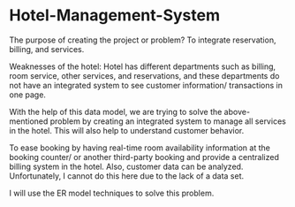 # Hotel-Management-System


The purpose of creating the project or problem?
To integrate reservation, billing, and services. 


Weaknesses of the hotel:
Hotel has different departments such as billing, room service, other services, and reservations, and
these departments do not have an integrated system to see customer information/ transactions in one page.

With the help of this data model, we are trying to solve the above-mentioned problem by creating an integrated system to manage all services in the hotel.
This will also help to understand customer behavior.

To ease booking by having real-time room availability information at the booking counter/ or another third-party
booking and provide a centralized billing system in the hotel. Also, customer data can be analyzed. Unfortunately,
I cannot do this here due to the lack of a data set.

I will use the ER model techniques to solve this problem.
